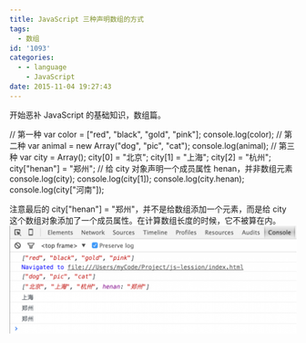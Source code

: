 ```yaml
---
title: JavaScript 三种声明数组的方式
tags:
  - 数组
id: '1093'
categories:
  - - language
    - JavaScript
date: 2015-11-04 19:27:43
---
```


开始恶补 JavaScript 的基础知识，数组篇。

// 第一种
var color = \["red", "black", "gold", "pink"\];
console.log(color);
// 第二种
var animal = new Array("dog", "pic", "cat");
console.log(animal);
// 第三种
var city = Array();
city\[0\] = "北京";
city\[1\] = "上海";
city\[2\] = "杭州";
city\["henan"\] = "郑州"; // 给 city 对象声明一个成员属性 henan，并非数组元素
console.log(city);
console.log(city\[1\]);
console.log(city.henan);
console.log(city\["河南"\]);

注意最后的 city\["henan"\] = "郑州"，并不是给数组添加一个元素，而是给 city 这个数组对象添加了一个成员属性。在计算数组长度的时候，它不被算在内。 [![屏幕快照 2015-11-04 下午19.32.42 下午](/images/2015/11/屏幕快照-2015-11-04-下午19.32.42-下午-1024x384.png)](/images/2015/11/屏幕快照-2015-11-04-下午19.32.42-下午.png)